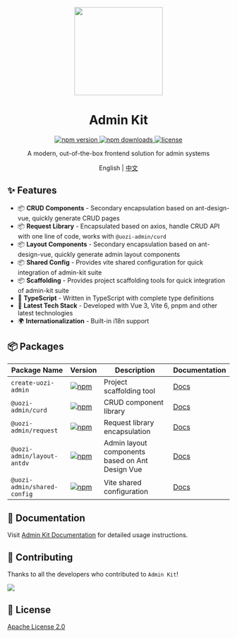 <p align="center">
  <img src="https://uozi-tech.github.io/admin-kit/logo.svg" width="200" />
</p>

<h1 align="center">Admin Kit</h1>

<p align="center">
  <a href="https://www.npmjs.com/package/create-uozi-admin">
    <img src="https://img.shields.io/npm/v/create-uozi-admin.svg" alt="npm version" />
  </a>
  <a href="https://www.npmjs.com/package/create-uozi-admin">
    <img src="https://img.shields.io/npm/dm/create-uozi-admin.svg" alt="npm downloads" />
  </a>
  <a href="https://github.com/uozi-tech/admin-kit/blob/main/LICENSE">
    <img src="https://img.shields.io/github/license/uozi-tech/admin-kit" alt="license" />
  </a>
</p>

<p align="center">A modern, out-of-the-box frontend solution for admin systems</p>

<p align="center">
  English | <a href="./README.md">中文</a>
</p>

## ✨ Features

- 📦 **CRUD Components** - Secondary encapsulation based on ant-design-vue, quickly generate CRUD pages
- 📦 **Request Library** - Encapsulated based on axios, handle CRUD API with one line of code, works with `@uozi-admin/curd`
- 📦 **Layout Components** - Secondary encapsulation based on ant-design-vue, quickly generate admin layout components
- 📦 **Shared Config** - Provides vite shared configuration for quick integration of admin-kit suite
- 📦 **Scaffolding** - Provides project scaffolding tools for quick integration of admin-kit suite
- 🎯 **TypeScript** - Written in TypeScript with complete type definitions
- 🚀 **Latest Tech Stack** - Developed with Vue 3, Vite 6, pnpm and other latest technologies
- 🌍 **Internationalization** - Built-in i18n support

## 📦 Packages

| Package Name | Version | Description | Documentation |
| --- | --- | --- | --- |
| `create-uozi-admin` | [![npm](https://img.shields.io/npm/v/create-uozi-admin.svg)](https://www.npmjs.com/package/create-uozi-admin) | Project scaffolding tool | [Docs](https://admin-kit.uozi.com/cli/quick-start) |
| `@uozi-admin/curd` | [![npm](https://img.shields.io/npm/v/@uozi-admin/curd.svg)](https://www.npmjs.com/package/@uozi-admin/curd) | CRUD component library | [Docs](https://admin-kit.uozi.com/curd/intro) |
| `@uozi-admin/request` | [![npm](https://img.shields.io/npm/v/@uozi-admin/request.svg)](https://www.npmjs.com/package/@uozi-admin/request) | Request library encapsulation | [Docs](https://admin-kit.uozi.com/request/quick-start) |
| `@uozi-admin/layout-antdv` | [![npm](https://img.shields.io/npm/v/@uozi-admin/layout-antdv.svg)](https://www.npmjs.com/package/@uozi-admin/layout-antdv) | Admin layout components based on Ant Design Vue | [Docs](https://admin-kit.uozi.com/layout/quick-start) |
| `@uozi-admin/shared-config` | [![npm](https://img.shields.io/npm/v/@uozi-admin/shared-config.svg)](https://www.npmjs.com/package/@uozi-admin/shared-config) | Vite shared configuration | [Docs](https://admin-kit.uozi.com/shared-config/quick-start) |

## 📖 Documentation

Visit [Admin Kit Documentation](https://admin-kit.uozi.com/) for detailed usage instructions.

## 🤝 Contributing

Thanks to all the developers who contributed to `Admin Kit`!

<a href="https://github.com/uozi-tech/admin-kit/graphs/contributors">
  <img src="https://contrib.rocks/image?repo=uozi-tech/admin-kit" />
</a>

## 📄 License

[Apache License 2.0](./LICENSE)
